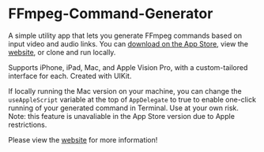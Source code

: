 # FFmpeg-Command-Generator
A simple utility app that lets you generate FFmpeg commands based on input video and audio links.
You can [download on the App Store](https://apps.apple.com/us/app/ffmpeg-command-generator/id6444012595), view the [website](https://www.sunapps.org/ffmpeg-generator), or clone and run locally.

Supports iPhone, iPad, Mac, and Apple Vision Pro, with a custom-tailored interface for each. Created with UIKit.

If locally running the Mac version on your machine, you can change the `useAppleScript` variable at the top of `AppDelegate` to true to enable one-click running of your generated command in Terminal. Use at your own risk. Note: this feature is unavaliable in the App Store version due to Apple restrictions.

Please view the [website](https://www.sunapps.org/ffmpeg-generator) for more information!
